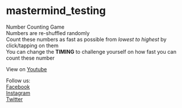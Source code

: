 # mastermind_testing
Number Counting Game  
Numbers are re-shuffled randomly  
Count these numbers as fast as possible from _lowest to highest_ by click/tapping on them  
You can change the **TIMING** to challenge yourself on how fast you can count these number

View on [Youtube](https://youtu.be/QO6ugP0VjCQ)  

Follow us:  
[Facebook](https://www.facebook.com/faithtowermediawd/)  
[Instagram](https://www.instagram.com/faithtower_media/)  
[Twitter](https://twitter.com/FaithTower_MT)  
